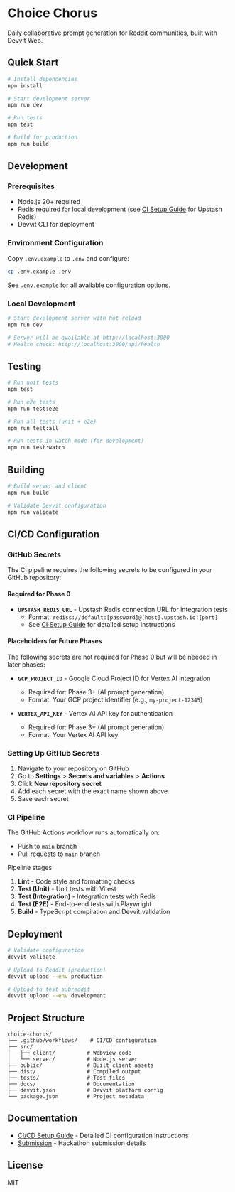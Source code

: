 # Choice Chorus

Daily collaborative prompt generation for Reddit communities, built with Devvit Web.

## Quick Start

```bash
# Install dependencies
npm install

# Start development server
npm run dev

# Run tests
npm test

# Build for production
npm run build
```

## Development

### Prerequisites

- Node.js 20+ required
- Redis required for local development (see [CI Setup Guide](docs/ci-setup.md) for Upstash Redis)
- Devvit CLI for deployment

### Environment Configuration

Copy `.env.example` to `.env` and configure:

```bash
cp .env.example .env
```

See `.env.example` for all available configuration options.

### Local Development

```bash
# Start development server with hot reload
npm run dev

# Server will be available at http://localhost:3000
# Health check: http://localhost:3000/api/health
```

## Testing

```bash
# Run unit tests
npm test

# Run e2e tests
npm run test:e2e

# Run all tests (unit + e2e)
npm run test:all

# Run tests in watch mode (for development)
npm run test:watch
```

## Building

```bash
# Build server and client
npm run build

# Validate Devvit configuration
npm run validate
```

## CI/CD Configuration

### GitHub Secrets

The CI pipeline requires the following secrets to be configured in your GitHub repository:

#### Required for Phase 0

- **`UPSTASH_REDIS_URL`** - Upstash Redis connection URL for integration tests
  - Format: `rediss://default:[password]@[host].upstash.io:[port]`
  - See [CI Setup Guide](docs/ci-setup.md) for detailed setup instructions

#### Placeholders for Future Phases

The following secrets are not required for Phase 0 but will be needed in later phases:

- **`GCP_PROJECT_ID`** - Google Cloud Project ID for Vertex AI integration
  - Required for: Phase 3+ (AI prompt generation)
  - Format: Your GCP project identifier (e.g., `my-project-12345`)

- **`VERTEX_API_KEY`** - Vertex AI API key for authentication
  - Required for: Phase 3+ (AI prompt generation)
  - Format: Your Vertex AI API key

### Setting Up GitHub Secrets

1. Navigate to your repository on GitHub
2. Go to **Settings** > **Secrets and variables** > **Actions**
3. Click **New repository secret**
4. Add each secret with the exact name shown above
5. Save each secret

### CI Pipeline

The GitHub Actions workflow runs automatically on:
- Push to `main` branch
- Pull requests to `main` branch

Pipeline stages:
1. **Lint** - Code style and formatting checks
2. **Test (Unit)** - Unit tests with Vitest
3. **Test (Integration)** - Integration tests with Redis
4. **Test (E2E)** - End-to-end tests with Playwright
5. **Build** - TypeScript compilation and Devvit validation

## Deployment

```bash
# Validate configuration
devvit validate

# Upload to Reddit (production)
devvit upload --env production

# Upload to test subreddit
devvit upload --env development
```

## Project Structure

```
choice-chorus/
├── .github/workflows/    # CI/CD configuration
├── src/
│   ├── client/          # Webview code
│   └── server/          # Node.js server
├── public/              # Built client assets
├── dist/                # Compiled output
├── tests/               # Test files
├── docs/                # Documentation
├── devvit.json          # Devvit platform config
└── package.json         # Project metadata
```

## Documentation

- [CI/CD Setup Guide](docs/ci-setup.md) - Detailed CI configuration instructions
- [Submission](SUBMISSION.md) - Hackathon submission details

## License

MIT
